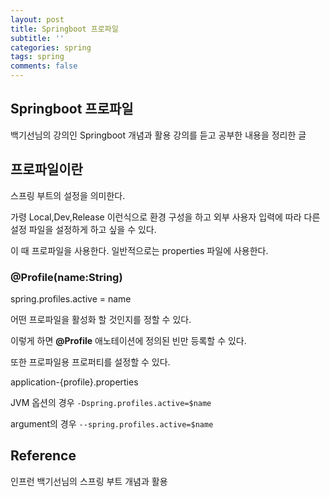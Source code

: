 ```yaml
---
layout: post
title: Springboot 프로파일
subtitle: ''
categories: spring
tags: spring
comments: false
---
```


## Springboot 프로파일

백기선님의 강의인 Springboot 개념과 활용 강의를 듣고 공부한 내용을 정리한 글

## 프로파일이란

스프링 부트의 설정을 의미한다.

가령 Local,Dev,Release 이런식으로 환경 구성을 하고 외부 사용자 입력에 따라 다른 설정 파일을 설정하게 하고 싶을 수 있다.

이 때 프로파일을 사용한다. 일반적으로는 properties 파일에 사용한다.

### @Profile(name:String)

spring.profiles.active = name

어떤 프로파일을 활성화 할 것인지를 정할 수 있다.

이렇게 하면 **@Profile** 애노테이션에 정의된 빈만 등록할 수 있다.

또한 프로파일용 프로퍼티를 설정할 수 있다.

application-{profile}.properties

JVM 옵션의 경우 `-Dspring.profiles.active=$name`

argument의 경우 `--spring.profiles.active=$name`

## Reference

인프런 백기선님의 스프링 부트 개념과 활용
